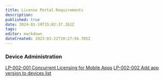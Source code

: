 ```yaml
---
title: License Portal Requirements
description: 
published: true
date: 2024-01-19T15:02:37.261Z
tags: 
editor: markdown
dateCreated: 2023-03-22T10:27:56.785Z
---
```


### Device Administration

[LP-002-001 Concurrent Licensing for Mobile Apps](/Apps/Requirements/DEV_LIC/LP-002-001)
[LP-002-002 Add app version to devices list](/Apps/Requirements/DEV_LIC/LP-002-002)
